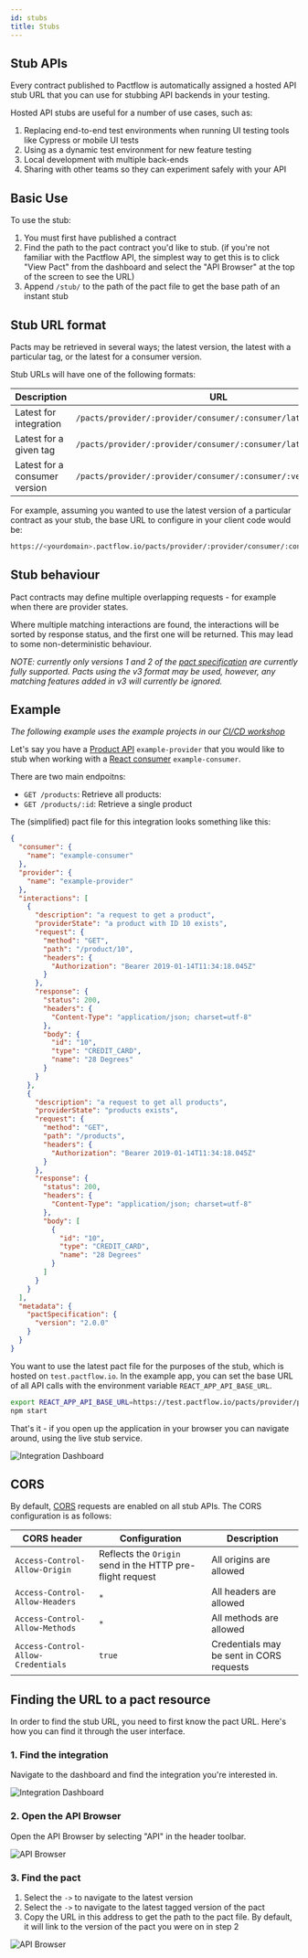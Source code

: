 ```yaml
---
id: stubs
title: Stubs
---
```


## Stub APIs

Every contract published to Pactflow is automatically assigned a hosted API stub URL that you can use for stubbing API backends in your testing.

Hosted API stubs are useful for a number of use cases, such as:

1. Replacing end-to-end test environments when running UI testing tools like Cypress or mobile UI tests
1. Using as a dynamic test environment for new feature testing
1. Local development with multiple back-ends
1. Sharing with other teams so they can experiment safely with your API

## Basic Use

To use the stub:

1. You must first have published a contract
1. Find the path to the pact contract you'd like to stub.  (if you're not familiar with the Pactflow API, the simplest way to get this is to click "View Pact" from the dashboard and select the "API Browser" at the top of the screen to see the URL)
1. Append `/stub/` to the path of the pact file to get the base path of an instant stub

## Stub URL format

Pacts may be retrieved in several ways; the latest version, the latest with a particular tag, or the latest for a consumer version.

Stub URLs will have one of the following formats:

| Description | URL |
| ----------- | --- |
| Latest for integration | `/pacts/provider/:provider/consumer/:consumer/latest/stub` |
| Latest for a given tag | `/pacts/provider/:provider/consumer/:consumer/latest/:tag/stub` |
| Latest for a consumer version | `/pacts/provider/:provider/consumer/:consumer/:version/stub` |

For example, assuming you wanted to use the latest version of a particular contract as your stub, the base URL to configure in your client code would be:

```sh
https://<yourdomain>.pactflow.io/pacts/provider/:provider/consumer/:consumer/latest/stub
```

## Stub behaviour

Pact contracts may define multiple overlapping requests - for example when there are provider states.

Where multiple matching interactions are found, the interactions will be sorted by response status, and the first one will be returned. This may lead to some non-deterministic behaviour.

_NOTE: currently only versions 1 and 2 of the [pact specification](https://github.com/pact-foundation/pact-specification/) are currently fully supported. Pacts using the v3 format may be used, however, any matching features added in v3 will currently be ignored._

## Example

_The following example uses the example projects in our [CI/CD workshop](https://docs.pactflow.io/docs/workshops/ci-cd/)_

Let's say you have a [Product API](https://github.com/pactflow/example-provider) `example-provider` that you would like to stub when working with a [React consumer](https://github.com/pactflow/example-consnumer) `example-consumer`.

There are two main endpoitns:

* `GET /products`: Retrieve all products:
* `GET /products/:id`: Retrieve a single product

The (simplified) pact file for this integration looks something like this:

```json
{
  "consumer": {
    "name": "example-consumer"
  },
  "provider": {
    "name": "example-provider"
  },
  "interactions": [
    {
      "description": "a request to get a product",
      "providerState": "a product with ID 10 exists",
      "request": {
        "method": "GET",
        "path": "/product/10",
        "headers": {
          "Authorization": "Bearer 2019-01-14T11:34:18.045Z"
        }
      },
      "response": {
        "status": 200,
        "headers": {
          "Content-Type": "application/json; charset=utf-8"
        },
        "body": {
          "id": "10",
          "type": "CREDIT_CARD",
          "name": "28 Degrees"
        }
      }
    },
    {
      "description": "a request to get all products",
      "providerState": "products exists",
      "request": {
        "method": "GET",
        "path": "/products",
        "headers": {
          "Authorization": "Bearer 2019-01-14T11:34:18.045Z"
        }
      },
      "response": {
        "status": 200,
        "headers": {
          "Content-Type": "application/json; charset=utf-8"
        },
        "body": [
          {
            "id": "10",
            "type": "CREDIT_CARD",
            "name": "28 Degrees"
          }
        ]
      }
    }
  ],
  "metadata": {
    "pactSpecification": {
      "version": "2.0.0"
    }
  }
}
```

You want to use the latest pact file for the purposes of the stub, which is hosted on `test.pactflow.io`. In the example app, you can set the base URL of all API calls with the environment variable `REACT_APP_API_BASE_URL`.

```sh
export REACT_APP_API_BASE_URL=https://test.pactflow.io/pacts/provider/pactflow-example-provider/consumer/pactflow-example-consumer/latest/stub
npm start
```

That's it - if you open up the application in your browser you can navigate around, using the live stub service.

![Integration Dashboard](assets/ui/stubs/dev-console.png)

## CORS

By default, [CORS](https://developer.mozilla.org/en-US/docs/Web/HTTP/CORS) requests are enabled on all stub APIs. The CORS configuration is as follows:

| CORS header | Configuration | Description |
| ----------- | ------------- | ----------- |
| `Access-Control-Allow-Origin` | Reflects the `Origin` send in the HTTP pre-flight request | All origins are allowed |
| `Access-Control-Allow-Headers` | `*` | All headers are allowed |
| `Access-Control-Allow-Methods` | `*` | All methods are allowed |
| `Access-Control-Allow-Credentials` | `true` | Credentials may be sent in CORS requests |


## Finding the URL to a pact resource

In order to find the stub URL, you need to first know the pact URL. Here's how you can find it through the user interface.

### 1. Find the integration

Navigate to the dashboard and find the integration you're interested in.

![Integration Dashboard](assets/ui/stubs/stubs-pact-dashboard.png)

### 2. Open the API Browser

Open the API Browser by selecting "API" in the header toolbar.

![API Browser](assets/ui/stubs/stubs-api-browser.png)

### 3. Find the pact

1. Select the `->` to navigate to the latest version
1. Select the `->` to navigate to the latest tagged version of the pact
1. Copy the URL in this address to get the path to the pact file. By default, it will link to the version of the pact you were on in step 2

![API Browser](assets/ui/stubs/stubs-api-browser-url.png)